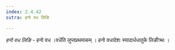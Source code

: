 ```yaml
---
index: 2.4.42
sutra: हनो वध लिङि

---
```

_हनो वध लिङि_ - हनो वध ।वधे॑ति लुप्तप्रथमाकम् । हनो वधादेशः स्यादार्धधातुके लिङीत्र्थः । 